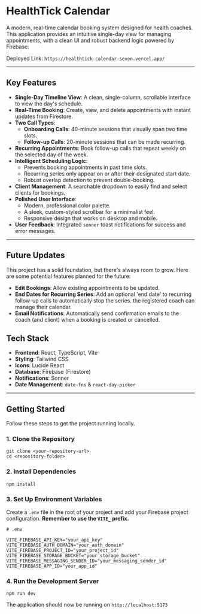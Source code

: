 # HealthTick Calendar

A modern, real-time calendar booking system designed for health coaches. This application provides an intuitive single-day view for managing appointments, with a clean UI and robust backend logic powered by Firebase.

Deployed Link: `https://healthtick-calendar-seven.vercel.app/`

---

## Key Features

*   **Single-Day Timeline View**: A clean, single-column, scrollable interface to view the day's schedule.
*   **Real-Time Booking**: Create, view, and delete appointments with instant updates from Firestore.
*   **Two Call Types**:
    *   **Onboarding Calls**: 40-minute sessions that visually span two time slots.
    *   **Follow-up Calls**: 20-minute sessions that can be made recurring.
*   **Recurring Appointments**: Book follow-up calls that repeat weekly on the selected day of the week.
*   **Intelligent Scheduling Logic**:
    *   Prevents booking appointments in past time slots.
    *   Recurring series only appear on or after their designated start date.
    *   Robust overlap detection to prevent double-booking.
*   **Client Management**: A searchable dropdown to easily find and select clients for bookings.
*   **Polished User Interface**:
    *   Modern, professional color palette.
    *   A sleek, custom-styled scrollbar for a minimalist feel.
    *   Responsive design that works on desktop and mobile.
*   **User Feedback**: Integrated `sonner` toast notifications for success and error messages.

---
## Future Updates

This project has a solid foundation, but there's always room to grow. Here are some potential features planned for the future:

*   **Edit Bookings**: Allow existing appointments to be updated.
*   **End Dates for Recurring Series**: Add an optional 'end date' to recurring follow-up calls to automatically stop the series.
the registered coach can manage their calendar.
*   **Email Notifications**: Automatically send confirmation emails to the coach (and client) when a booking is created or cancelled.



## Tech Stack

*   **Frontend**: React, TypeScript, Vite
*   **Styling**: Tailwind CSS
*   **Icons**: Lucide React
*   **Database**: Firebase (Firestore)
*   **Notifications**: Sonner
*   **Date Management**: `date-fns` & `react-day-picker`

---

## Getting Started

Follow these steps to get the project running locally.

### 1. Clone the Repository

```
git clone <your-repository-url>
cd <repository-folder>
```

### 2. Install Dependencies

```
npm install
```

### 3. Set Up Environment Variables

Create a `.env` file in the root of your project and add your Firebase project configuration. **Remember to use the `VITE_` prefix.**

```
# .env

VITE_FIREBASE_API_KEY="your_api_key"
VITE_FIREBASE_AUTH_DOMAIN="your_auth_domain"
VITE_FIREBASE_PROJECT_ID="your_project_id"
VITE_FIREBASE_STORAGE_BUCKET="your_storage_bucket"
VITE_FIREBASE_MESSAGING_SENDER_ID="your_messaging_sender_id"
VITE_FIREBASE_APP_ID="your_app_id"
```

### 4. Run the Development Server

```
npm run dev
```

The application should now be running on `http://localhost:5173`